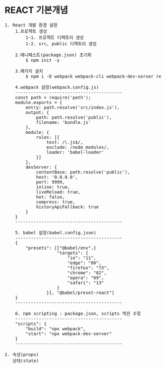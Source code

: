 # REACT 기본개념
<pre>
1. React 개발 환경 설정
    1.프로젝트 생성
        1-1. 프로젝트 디렉토리 생성
        1-2. src, public 디렉토리 생성

    2.매니페스트(package.json) 초기화
        $ npm init -y

    3.패키지 설치
        $ npm i -D webpack webpack-cli webpack-dev-server react react-dom @babel/core babel-loader @babel/preset-env @babel/preset-react

    4.webpack 설정(webpack.config.js)
    -----------------------------------------
    const path = require('path');
    module.exports = {
        entry: path.resolve('src/index.js'),
        output: {
            path: path.resolve('public'),
            filename: 'bundle.js'
        },
        module: {
            rules: [{
                test: /\.js$/,
                exclude: /node_modules/,
                loader: 'babel-loader'
            }]
        },
        devServer: {
            contentBase: path.resolve('public'),
            host: '0.0.0.0',
            port: 9999,
            inline: true,
            liveReload: true,
            hot: false,
            compress: true,
            historyApiFallback: true
        }    
    }
    -----------------------------------------

    5. babel 설정(babel.config.json)
    -----------------------------------------
    {
        "presets": [["@babel/env",{
                    "targets": {
                        "ie": "11",
                        "edge": "80",
                        "firefox": "73",
                        "chrome": "82",
                        "opera": "69",
                        "safari": "13"
                    }
                }], "@babel/preset-react"]
    }
    -----------------------------------------

    6. npm scripting : package.json, scripts 섹션 수정
    -----------------------------------------
    "scripts": {
        "build": "npx webpack",
        "start": "npx webpack-dev-server"
    }
    -----------------------------------------

2. 속성(props)
   상태(state)

</pre>